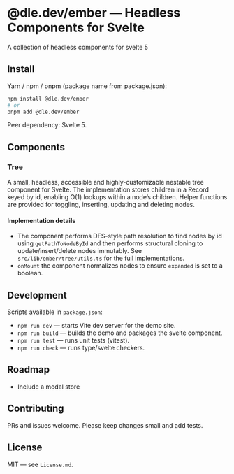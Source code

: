 # @dle.dev/ember — Headless Components for Svelte

A collection of headless components for svelte 5

## Install

Yarn / npm / pnpm (package name from package.json):

```bash
npm install @dle.dev/ember
# or
pnpm add @dle.dev/ember
```

Peer dependency: Svelte 5.

## Components

### Tree

A small, headless, accessible and highly-customizable nestable tree component for Svelte. The implementation stores children in a Record keyed by id, enabling O(1) lookups within a node’s children. Helper functions are provided for toggling, inserting, updating and deleting nodes.

#### Implementation details

- The component performs DFS-style path resolution to find nodes by id using `getPathToNodeById` and then performs structural cloning to update/insert/delete nodes immutably. See `src/lib/ember/tree/utils.ts` for the full implementations.
- `onMount` the component normalizes nodes to ensure `expanded` is set to a boolean.

## Development

Scripts available in `package.json`:

- `npm run dev` — starts Vite dev server for the demo site.
- `npm run build` — builds the demo and packages the svelte component.
- `npm run test` — runs unit tests (vitest).
- `npm run check` — runs type/svelte checkers.

## Roadmap

- Include a modal store

## Contributing

PRs and issues welcome. Please keep changes small and add tests.

## License

MIT — see `License.md`.
